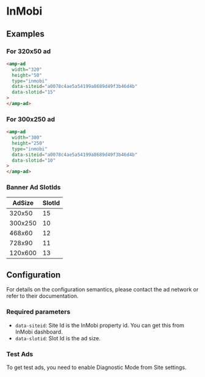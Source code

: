 # InMobi

## Examples

### For 320x50 ad

```html
<amp-ad
  width="320"
  height="50"
  type="inmobi"
  data-siteid="a0078c4ae5a54199a8689d49f3b46d4b"
  data-slotid="15"
>
</amp-ad>
```

### For 300x250 ad

```html
<amp-ad
  width="300"
  height="250"
  type="inmobi"
  data-siteid="a0078c4ae5a54199a8689d49f3b46d4b"
  data-slotid="10"
>
</amp-ad>
```

### Banner Ad SlotIds

| AdSize  | SlotId |
| ------- | ------ |
| 320x50  | 15     |
| 300x250 | 10     |
| 468x60  | 12     |
| 728x90  | 11     |
| 120x600 | 13     |

## Configuration

For details on the configuration semantics, please contact the ad network or refer to their documentation.

### Required parameters

-   `data-siteid`: Site Id is the InMobi property id. You can get this from InMobi dashboard.
-   `data-slotid`: Slot Id is the ad size.

### Test Ads

To get test ads, you need to enable Diagnostic Mode from Site settings.
